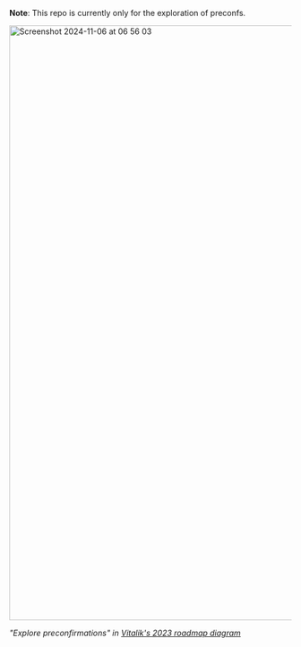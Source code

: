 **Note**: This repo is currently only for the exploration of preconfs.

<img width="1062" alt="Screenshot 2024-11-06 at 06 56 03" src="https://github.com/user-attachments/assets/9ccd4fad-1fb3-4ef4-803f-8c409118d4a3">

*"Explore preconfirmations" in [Vitalik's 2023 roadmap diagram](https://x.com/VitalikButerin/status/1741190491578810445/photo/1)*
